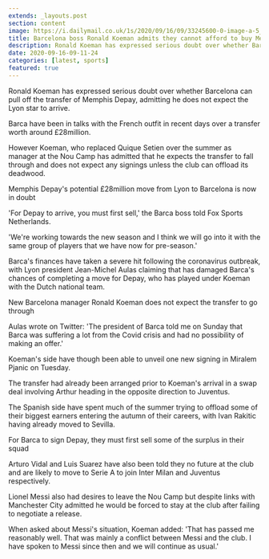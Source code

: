 ```yaml
---
extends: _layouts.post
section: content
image: https://i.dailymail.co.uk/1s/2020/09/16/09/33245600-0-image-a-5_1600243278027.jpg 
title: Barcelona boss Ronald Koeman admits they cannot afford to buy Memphis Depay from Lyon 
description: Ronald Koeman has expressed serious doubt over whether Barcelona can pull off the transfer of Memphis Depay, admitting he does not expect the Lyon star to arrive. 
date: 2020-09-16-09-11-24 
categories: [latest, sports] 
featured: true 
--- 
```

Ronald Koeman has expressed serious doubt over whether Barcelona can pull off the transfer of Memphis Depay, admitting he does not expect the Lyon star to arrive.

Barca have been in talks with the French outfit in recent days over a transfer worth around £28million.

However Koeman, who replaced Quique Setien over the summer as manager at the Nou Camp has admitted that he expects the transfer to fall through and does not expect any signings unless the club can offload its deadwood.

Memphis Depay's potential £28million move from Lyon to Barcelona is now in doubt

'For Depay to arrive, you must first sell,' the Barca boss told Fox Sports Netherlands.

'We're working towards the new season and I think we will go into it with the same group of players that we have now for pre-season.'

Barca's finances have taken a severe hit following the coronavirus outbreak, with Lyon president Jean-Michel Aulas claiming that has damaged Barca's chances of completing a move for Depay, who has played under Koeman with the Dutch national team.

New Barcelona manager Ronald Koeman does not expect the transfer to go through

Aulas wrote on Twitter: 'The president of Barca told me on Sunday that Barca was suffering a lot from the Covid crisis and had no possibility of making an offer.'  

Koeman's side have though been able to unveil one new signing in Miralem Pjanic on Tuesday.

The transfer had already been arranged prior to Koeman's arrival in a swap deal involving Arthur heading in the opposite direction to Juventus.

The Spanish side have spent much of the summer trying to offload some of their biggest earners entering the autumn of their careers, with Ivan Rakitic having already moved to Sevilla. 

For Barca to sign Depay, they must first sell some of the surplus in their squad

Arturo Vidal and Luis Suarez have also been told they no future at the club and are likely to move to Serie A to join Inter Milan and Juventus respectively.

Lionel Messi also had desires to leave the Nou Camp but despite links with Manchester City admitted he would be forced to stay at the club after failing to negotiate a release.

When asked about Messi's situation, Koeman added: 'That has passed me reasonably well. That was mainly a conflict between Messi and the club. I have spoken to Messi since then and we will continue as usual.'

